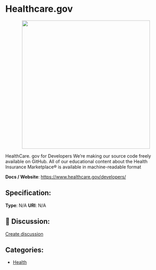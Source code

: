 # Healthcare.gov
<p align="center">
    <img width="400" src="https://raw.githubusercontent.com/apis-list/apis-list/apis/healthcare-gov/logo_256x256.png" />
</p>

HealthCare. gov for Developers We’re making our source code freely available on GitHub. All of our educational content about the Health Insurance Marketplace® is available in machine-readable format

**Docs / Website**: https://www.healthcare.gov/developers/

## Specification:
**Type**:  N/A 
**URI**:  N/A 

## 💬 Discussion:
[Create discussion](link)

## Categories:
- [Health](https://github.com/apis-list/apis-list#health)





